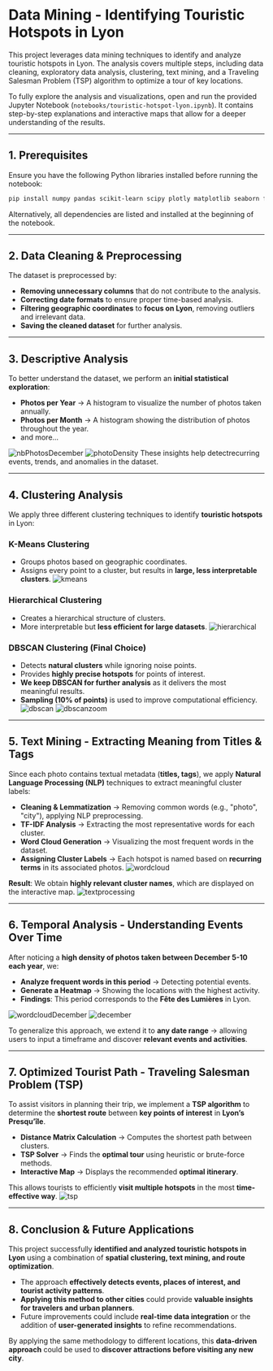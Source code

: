 # Data Mining - Identifying Touristic Hotspots in Lyon

This project leverages data mining techniques to identify and analyze touristic
hotspots in Lyon. The analysis covers multiple steps, including data cleaning,
exploratory data analysis, clustering, text mining, and a Traveling Salesman
Problem (TSP) algorithm to optimize a tour of key locations.

To fully explore the analysis and visualizations, open and run the provided
Jupyter Notebook (`notebooks/touristic-hotspot-lyon.ipynb`). It contains
step-by-step explanations and interactive maps that allow for a deeper
understanding of the results.

---

## 1. Prerequisites

Ensure you have the following Python libraries installed before running the
notebook:

```bash
pip install numpy pandas scikit-learn scipy plotly matplotlib seaborn folium nltk networkx geopy wordcloud
```

Alternatively, all dependencies are listed and installed at the beginning of the
notebook.

---

## 2. Data Cleaning & Preprocessing

The dataset is preprocessed by:

-   **Removing unnecessary columns** that do not contribute to the analysis.
-   **Correcting date formats** to ensure proper time-based analysis.
-   **Filtering geographic coordinates** to **focus on Lyon**, removing outliers
    and irrelevant data.
-   **Saving the cleaned dataset** for further analysis.

---

## 3. Descriptive Analysis

To better understand the dataset, we perform an **initial statistical
exploration**:

-   **Photos per Year** → A histogram to visualize the number of photos taken
    annually.
-   **Photos per Month** → A histogram showing the distribution of photos
    throughout the year.
-   and more...

![nbPhotosDecember](img/nbPhotosDecember.png)
![photoDensity](img/photoDensity.png) These insights help detectrecurring
events, trends, and anomalies in the dataset.

---

## 4. Clustering Analysis

We apply three different clustering techniques to identify **touristic
hotspots** in Lyon:

### K-Means Clustering

-   Groups photos based on geographic coordinates.
-   Assigns every point to a cluster, but results in **large, less interpretable
    clusters**. ![kmeans](img/kmeans.png)

### Hierarchical Clustering

-   Creates a hierarchical structure of clusters.
-   More interpretable but **less efficient for large datasets**.
    ![hierarchical](img/hierarchical.png)

### DBSCAN Clustering (Final Choice)

-   Detects **natural clusters** while ignoring noise points.
-   Provides **highly precise hotspots** for points of interest.
-   **We keep DBSCAN for further analysis** as it delivers the most meaningful
    results.
-   **Sampling (10% of points)** is used to improve computational efficiency.
    ![dbscan](img/dbscan.png) ![dbscanzoom](img/dbscanzoom.png)

---

## 5. Text Mining - Extracting Meaning from Titles & Tags

Since each photo contains textual metadata (**titles, tags**), we apply
**Natural Language Processing (NLP)** techniques to extract meaningful cluster
labels:

-   **Cleaning & Lemmatization** → Removing common words (e.g., "photo",
    "city"), applying NLP preprocessing.
-   **TF-IDF Analysis** → Extracting the most representative words for each
    cluster.
-   **Word Cloud Generation** → Visualizing the most frequent words in the
    dataset.
-   **Assigning Cluster Labels** → Each hotspot is named based on **recurring
    terms** in its associated photos. ![wordcloud](img/wordcloud.png)

**Result**: We obtain **highly relevant cluster names**, which are displayed on
the interactive map. ![textprocessing](img/textprocessing.png)

---

## 6. Temporal Analysis - Understanding Events Over Time

After noticing a **high density of photos taken between December 5-10 each
year**, we:

-   **Analyze frequent words in this period** → Detecting potential events.
-   **Generate a Heatmap** → Showing the locations with the highest activity.
-   **Findings**: This period corresponds to the **Fête des Lumières** in Lyon.

![wordcloudDecember](img/wordcloudDecember.png) ![december](img/december.png)

To generalize this approach, we extend it to **any date range** → allowing users
to input a timeframe and discover **relevant events and activities**.

---

## 7. Optimized Tourist Path - Traveling Salesman Problem (TSP)

To assist visitors in planning their trip, we implement a **TSP algorithm** to
determine the **shortest route** between **key points of interest** in **Lyon’s
Presqu’île**.

-   **Distance Matrix Calculation** → Computes the shortest path between
    clusters.
-   **TSP Solver** → Finds the **optimal tour** using heuristic or brute-force
    methods.
-   **Interactive Map** → Displays the recommended **optimal itinerary**.

This allows tourists to efficiently **visit multiple hotspots** in the most
**time-effective way**. ![tsp](img/tsp.png)

---

## 8. Conclusion & Future Applications

This project successfully **identified and analyzed touristic hotspots in Lyon**
using a combination of **spatial clustering, text mining, and route
optimization**.

-   The approach **effectively detects events, places of interest, and tourist
    activity patterns**.
-   **Applying this method to other cities** could provide **valuable insights
    for travelers and urban planners**.
-   Future improvements could include **real-time data integration** or the
    addition of **user-generated insights** to refine recommendations.

By applying the same methodology to different locations, this **data-driven
approach** could be used to **discover attractions before visiting any new
city**.
